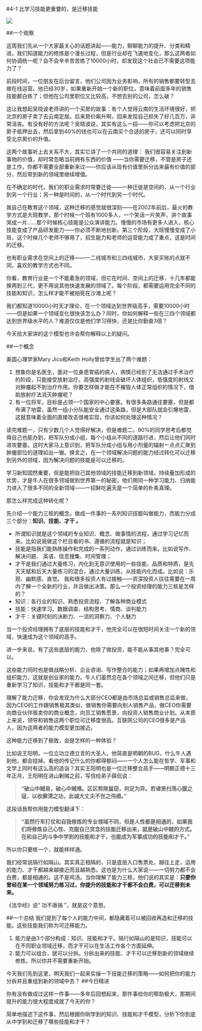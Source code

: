 #4-1 比学习技能更重要的，是迁移技能

![](./_image/WechatIMG35.jpeg)

##一个观察

这周我们先从一个大家最关心的话题讲起——能力，聊聊能力的提升、分类和精进。我们知道能力的修炼是个漫长过程，但是行业却在飞速地变化，那么这两者如何协调统一呢？会不会辛辛苦苦练了10000小时，却发现这个社会已不需要这项能力了？

前段时间，一位朋友在后台留言，他们公司因为业务影响，所有的销售都要转型去做在线运营。他已经30岁，如果重新开始一个新的职位，意味着前面多年的销售技能都白练了；但他在公司里职位又比较高，不想去别的公司，怎么破？

这让我想起吴晓波老师讲的一个买房的故事：有个人觉得云南的生活环境很好，把北京的房子卖了去云南定居。后来房价飙升啊，回来发现自己损失了好几百万，非常沮丧。有没有好的方法呢？吴晓波说，其实有这么一招——你可以考虑把北京的房子抵押出去，然后拿到40%的钱也可以在云南买个合适的房子，还可以同时享受北京房价的升值。

这两个故事听上去关系不大，其实它讲了一个共同的道理： 我们很容易关注到新事物的价值，却时常忽略当前拥有东西的价值 ——当你需要迁移，不管是房子还是工作，你都不需要全部重新来过——你应该从现有价值里拆分出来最有价值的部分，然后带到新的领域里继续增值。

在不确定的时代，我们的职业需求时常要迁徙——一种迁徙是空间的，从一个行业到另一个行业；另一种是时间的，从一个时代到另一个时代。

我自己在教育这个领域，这种迁移的感觉就很深刻——在2002年前后，最火的教学方式是大班教学，那个时候一个班有1000多人，一个笑话一片笑声，讲个故事哭成一片……那个时候核心技能是公众演讲能力。慢慢的市场有更多人进入，核心技能变成了产品研发能力——你必须不断地创新。第三个阶段，大班慢慢变成了小班，这个时候几个老师不够用了，招生能力和老师的运营能力成了重点，这是时间的迁移。

也有职业需求在空间上的迁移——一二线城市和三四线城市，大家买账的点就不同，喜欢的教学方式也不同。

你看，教育行业是一个不能着急的领域，但它在时间、空间上的迁移，十几年都能换两到三代，更不用说其他快速发展的领域了。每个阶段，都需要运用完全不同的技能和知识，怎么样才能不被拍死在沙滩上呢？

我们都知道10000小时天才理论，在一个领域达到世界级高手，需要10000小时——但是如果一个领域变化很快该怎么办？同时，你如何解释一些在三四个领域都达到世界级水平的人？难道仅仅是他们学习得快，还是比你勤奋3倍？

今天给大家讲的这个模型也许会帮你解释以上的疑问。

##一个概念

美国心理学家Mary Jico和Keith Holly曾给学生出了两个难题：
1. 想象你是名医生，面对一位身患胃癌的病人，病情已经到了无法通过手术治疗的阶段，只能接受放射治疗。高强度的射线会破坏人体组织，低强度的射线又对肿瘤起不到治疗作用。你要怎样做才能在不摧毁人体正常组织的情况下，借助放射疗法消灭肿瘤呢？
2. 有一位将军，目标是占领一个国家的中心要塞。有很多条路通往要塞，但是都布满了地雷，虽然一组小分队能安全通过这条路，但是大部队就会引爆地雷，这就意味着全面的直接攻击很难实现，你该如何处理这种情况？

读完难题一，只有少数几个人觉得好解决，但是难题二，90%的同学思考后都觉得自己也能办到，把军队分成小组，每个小组从不同的道路行进，然后让他们同时进攻要塞。这时大家马上意识到，把军队分成小组与用小剂量的辐射一点点汇聚到肿瘤部位的道理如出一辙。换言之，在一个领域解决问题的能力经过转化可以迁移到另外的领域，因为解决问题的技能是可以迁移的。

学习新知固然重要，但是能把自己其他领域的技能迁移到新领域，持续叠加形成的优势，才是牛人在很多领域做到世界第一的秘密。他们用同一种学习能力、归纳能力进入了很多不同的全新领域——一招鲜吃遍天是一个简单的朴素真理。

那怎么样完成这种转化呢？

先介绍一个能力三核的概念。做成一件事的一系列知识技能叫做能力，而能力分成三个部分：**知识、技能、才干 。**
- 所谓知识就是这个领域的专业知识、概念、做事情的流程，通过学习记忆而来。比如说我做这个栏目看的书、遵循的流程就是知识；
- 技能是指我们能熟练操作和完成的一系列动作，通过训练而来。比如说写作、解决问题、 英语、信息搜集、时间管理；
- 才干是我们通过大量练习，内化到无意识使用的一些技能、品质和特质，是先天天赋和后天大量练习的混合，通过大量训练，从技能内化而成。比如说：乐观、幽默感、直觉。
我和很多投资人有过接触——资深投资人往往需要在一周内了解一个全新的行业，并且做出决策。那么一个投资经理的能力三核是怎样的？
- 知识：各行业的知识、熟悉投资流程、了解各种商业模式
- 技能：快速学习、数据调查、结构思考、情商、谈判能力
- 才干：关键时刻的决断力、一流的洞察力、个人魅力

当一个投资经理拥有了底层的技能和才干，他完全可以在很短时间关注一个新的领域，快速成为这个领域的高手。

进一步来说，有了这些底层的能力，他除了做投资，能不能从事其他事？完全可以。

这些能力同时也是做战略分析、企业咨询、写作整合的能力；如果再增加点赌性和组织能力，这就是创业家的能力。牛人们虽然总在各个领域之间迁移，但他们只是重新学习了知识，技能和才干都是同一套。

理解了能力迁移，你会发现为什么大部分CEO都是由市场总监或销售总监来做，因为CEO的工作跟销售极其类似，做销售你需要向别人销售产品，做CEO你需要向商业伙伴贩卖你的商业概念，向员工销售愿景，向投资人销售商业计划。从本质上来说，领导和销售这两个职位可迁移度很高。互联网公司的CEO很多是产品人，因为这两者的能力模型更加接近。

这种能力迁移到了极致，会是怎样的一种体验？

比如说王阳明，一位立功立德立言的大圣人。他简直是明朝的BUG，什么牛人遇到他，都会挂掉。看他的传记什么的你都得郁闷——一个人怎么能在哲学、军事和文学上同时有这么高的造诣？其实王阳明也是一位迁移整合高手——明朝正德十三年正月，王阳明在进山剿贼之前，写信给弟子薛侃说：

>**“破山中贼易，破心中贼难。区区剪除鼠窃，何足为异。若诸贤扫荡心腹之寇，以收廓清之功，此诚大丈夫不世之伟绩。”**

这段话我帮你用能力模型翻译下：

>**“虽然行军打仗和自我修炼的专业领域不同，但是人性都是相通的，如果我们将修炼自己心性、克服自己贪念的技能迁移出来，就是破山中贼的方式。在和自己的斗争中学到的技能和才干，也能成为军事成功的技能和才干。”**

所以你只要练一个，就能样样通。

我们经常说隔行如隔山。其实真正相隔的，只是底层入口售票处，越往上走，运用的能力、才干都越来越接近而且越熟悉。这也是为什么大家说——一切努力都不会白费，都是相通的。这不是鸡汤。当你理解了能力三核，他们说的其实是：**只要你曾经在某一个领域努力练习过，你提升的技能和才干都不会白费，可以迁移到未来。**

《法华经》说“ 功不唐捐 ”，就是这个意思。

##一个总结
我们提到了每个人的能力中间，都隐藏着可以被回收再造和迁移的技能。这些技能我们称为可迁移能力。
1. 能力是由3个部分构成：知识、技能和才干。隔行如隔山的是知识，技能可以在不同职业领域迁移，而才干可以在生活工作各个方面延伸。
2. 能力可以组合，就可以分拆。分拆出来的技能、才干可以迁移到新的领域继续修炼，所以你并不需要重新开始。

今天我们先到这里，明天我们一起来实操一下技能迁移的策略——如何把你的能力分拆并且重组到新的领域中去？
##今日精进

你有没有做成过这样一件事——多年后回想起来，那件事给你的帮助极大，那期间提升的能力很大程度成就了今天的你？

简单地描述下这件事，然后根据你刚学到的知识、技能和才干模型，分析下你到底从中学到和迁移了哪些技能和才干？